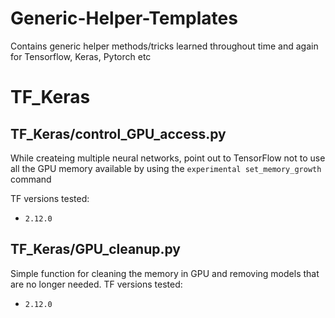 # Generic-Helper-Templates
Contains generic helper methods/tricks learned throughout time and again for Tensorflow, Keras, Pytorch etc

# TF_Keras
## TF_Keras/control_GPU_access.py
While createing multiple neural networks, point out to TensorFlow not to use all the GPU memory available by using the `experimental set_memory_growth` command

 TF versions tested:
 - `2.12.0`

## TF_Keras/GPU_cleanup.py
Simple function for cleaning the memory in GPU and removing models that are no longer needed.
TF versions tested:
 - `2.12.0`
